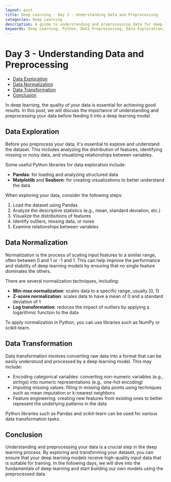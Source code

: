 ```yaml
---
layout: post
title: Deep Learning - Day 3 - Understanding Data and Preprocessing
categories: Deep Learning
description: A guide to understanding and preprocessing data for deep learning tasks in Python, including data exploration, normalization, and transformation.
keywords: Deep Learning, Python, Data Preprocessing, Data Exploration, Data Normalization, Data Transformation
---
```

# Day 3 - Understanding Data and Preprocessing

- [Data Exploration](#data-exploration)
- [Data Normalization](#data-normalization)
- [Data Transformation](#data-transformation)
- [Conclusion](#conclusion)

In deep learning, the quality of your data is essential for achieving good results. In this post, we will discuss the importance of understanding and preprocessing your data before feeding it into a deep learning model.

## Data Exploration

Before you preprocess your data, it's essential to explore and understand the dataset. This includes analyzing the distribution of features, identifying missing or noisy data, and visualizing relationships between variables.

Some useful Python libraries for data exploration include:

- **Pandas**: for loading and analyzing structured data
- **Matplotlib** and **Seaborn**: for creating visualizations to better understand the data

When exploring your data, consider the following steps:

1. Load the dataset using Pandas
2. Analyze the descriptive statistics (e.g., mean, standard deviation, etc.)
3. Visualize the distributions of features
4. Identify outliers, missing data, or noise
5. Examine relationships between variables

## Data Normalization

Normalization is the process of scaling input features to a similar range, often between 0 and 1 or -1 and 1. This can help improve the performance and stability of deep learning models by ensuring that no single feature dominates the others.

There are several normalization techniques, including:

- **Min-max normalization**: scales data to a specific range, usually [0, 1]
- **Z-score normalization**: scales data to have a mean of 0 and a standard deviation of 1
- **Log transformation**: reduces the impact of outliers by applying a logarithmic function to the data

To apply normalization in Python, you can use libraries such as NumPy or scikit-learn.

## Data Transformation

Data transformation involves converting raw data into a format that can be easily understood and processed by a deep learning model. This may include:

- Encoding categorical variables: converting non-numeric variables (e.g., strings) into numeric representations (e.g., one-hot encoding)
- Imputing missing values: filling in missing data points using techniques such as mean imputation or k-nearest neighbors
- Feature engineering: creating new features from existing ones to better represent the underlying patterns in the data

Python libraries such as Pandas and scikit-learn can be used for various data transformation tasks.

## Conclusion

Understanding and preprocessing your data is a crucial step in the deep learning process. By exploring and transforming your dataset, you can ensure that your deep learning models receive high-quality input data that is suitable for training. In the following days, we will dive into the fundamentals of deep learning and start building our own models using the preprocessed data.
